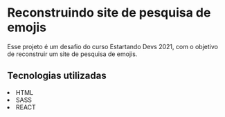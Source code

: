# Reconstruindo site de pesquisa de emojis

Esse projeto é um desafio do curso Estartando Devs 2021, com o objetivo de reconstruir um site de pesquisa de emojis.

## Tecnologias utilizadas

<li>HTML</li>
<li>SASS</li>
<li>REACT</li>



